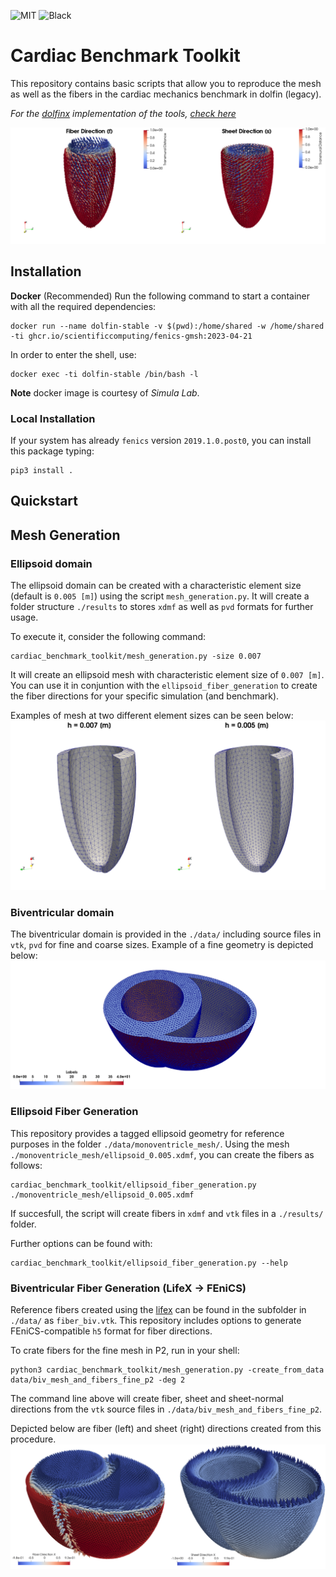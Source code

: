![MIT](https://img.shields.io/badge/License-MIT-green)
![Black](https://img.shields.io/badge/Style-Black-black)
# Cardiac Benchmark Toolkit

This repository contains basic scripts that allow you to reproduce the mesh
as well as the fibers in the cardiac mechanics benchmark in dolfin (legacy). 

*For the [dolfinx](https://github.com/FEniCS/dolfinx) implementation of the tools, [check here](https://github.com/Reidmen/cardiac_benchmark_toolkitx)*

![fiber_directions](figs/fiber_and_sheet_directions.png)

## Installation

**Docker** (Recommended)
Run the following command to start a container with all the required dependencies:

```shell
docker run --name dolfin-stable -v $(pwd):/home/shared -w /home/shared -ti ghcr.io/scientificcomputing/fenics-gmsh:2023-04-21
```

In order to enter the shell, use:

```shell
docker exec -ti dolfin-stable /bin/bash -l
```

**Note** docker image is courtesy of *Simula Lab*.

### Local Installation

If your system has already `fenics` version `2019.1.0.post0`, you can install this package typing:

```shell
pip3 install .
```

## Quickstart

## Mesh Generation

### Ellipsoid domain
The ellipsoid domain can be created with a characteristic element size (default is `0.005 [m]`) using the
script `mesh_generation.py`. It will create a folder structure `./results` to stores `xdmf` as well as `pvd` formats
for further usage.

To execute it, consider the following command:
```shell
cardiac_benchmark_toolkit/mesh_generation.py -size 0.007
```

It will create an ellipsoid mesh with characteristic element size of `0.007 [m]`. You can use it in conjuntion with the
`ellipsoid_fiber_generation` to create the fiber directions for your specific simulation (and benchmark).

Examples of mesh at two different element sizes can be seen below:
![comparison-meshes](figs/comparison_meshes.png)

### Biventricular domain
The biventricular domain is provided in the `./data/` including source files in `vtk`, `pvd` for fine and coarse sizes.
Example of a fine geometry is depicted below:
![biventricular-fine](figs/labeled_domain_fine_reference.png)


### Ellipsoid Fiber Generation
This repository provides a tagged ellipsoid geometry for reference purposes in the folder `./data/monoventricle_mesh/`.
Using the mesh `./monoventricle_mesh/ellipsoid_0.005.xdmf`, you can create the fibers as follows:

```shell
cardiac_benchmark_toolkit/ellipsoid_fiber_generation.py ./monoventricle_mesh/ellipsoid_0.005.xdmf
```

If succesfull, the script will create fibers in `xdmf` and `vtk` files in a `./results/` folder.

Further options can be found with:

```shell
cardiac_benchmark_toolkit/ellipsoid_fiber_generation.py --help
```

### Biventricular Fiber Generation (LifeX -> FEniCS)
Reference fibers created using the [lifex](https://bmcbioinformatics.biomedcentral.com/articles/10.1186/s12859-023-05260-w)
can be found in the subfolder in `./data/` as `fiber_biv.vtk`. This repository includes options to
generate FEniCS-compatible `h5` format for fiber directions.

To crate fibers for the fine mesh in P2, run in your shell:
```shell
python3 cardiac_benchmark_toolkit/mesh_generation.py -create_from_data data/biv_mesh_and_fibers_fine_p2 -deg 2
```

The command line above will create fiber, sheet and sheet-normal directions from the `vtk` source files in `./data/biv_mesh_and_fibers_fine_p2`.

Depicted below are fiber (left) and sheet (right) directions created from this procedure.
![fiber-sheet-biv](figs/comparison_fiber_and_sheet_lifex.png)
